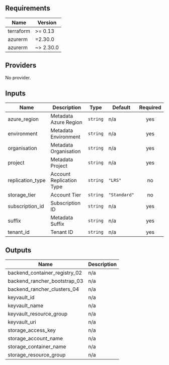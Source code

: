 ## Requirements

| Name | Version |
|------|---------|
| terraform | >= 0.13 |
| azurerm | =2.30.0 |
| azurerm | ~> 2.30.0 |

## Providers

No provider.

## Inputs

| Name | Description | Type | Default | Required |
|------|-------------|------|---------|:--------:|
| azure\_region | Metadata Azure Region | `string` | n/a | yes |
| environment | Metadata Environment | `string` | n/a | yes |
| organisation | Metadata Organisation | `string` | n/a | yes |
| project | Metadata Project | `string` | n/a | yes |
| replication\_type | Account Replication Type | `string` | `"LRS"` | no |
| storage\_tier | Account Tier | `string` | `"Standard"` | no |
| subscription\_id | Subscription ID | `string` | n/a | yes |
| suffix | Metadata Suffix | `string` | n/a | yes |
| tenant\_id | Tenant ID | `string` | n/a | yes |

## Outputs

| Name | Description |
|------|-------------|
| backend\_container\_registry\_02 | n/a |
| backend\_rancher\_bootstrap\_03 | n/a |
| backend\_rancher\_clusters\_04 | n/a |
| keyvault\_id | n/a |
| keyvault\_name | n/a |
| keyvault\_resource\_group | n/a |
| keyvault\_uri | n/a |
| storage\_access\_key | n/a |
| storage\_account\_name | n/a |
| storage\_container\_name | n/a |
| storage\_resource\_group | n/a |

